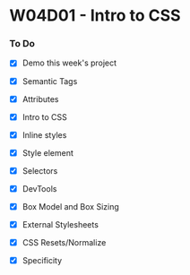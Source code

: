 # W04D01 - Intro to CSS

### To Do
* [x] Demo this week's project

* [x] Semantic Tags
* [x] Attributes

* [x] Intro to CSS
* [x] Inline styles
* [x] Style element
* [x] Selectors
* [x] DevTools
* [x] Box Model and Box Sizing
* [x] External Stylesheets
* [x] CSS Resets/Normalize
* [x] Specificity






















# 
